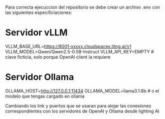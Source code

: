 Para correcta ejecuccion del repositorio se debe crear un archivo .env con las siguientes especificiaciones:

# Servidor vLLM
VLLM_BASE_URL=https://8001-xxxxx.cloudspaces.litng.ai/v1
VLLM_MODEL=Qwen/Qwen2.5-0.5B-Instruct
VLLM_API_KEY=EMPTY    # clave ficticia, solo porque OpenAI client la requiere

# Servidor Ollama
OLLAMA_HOST=http://127.0.0.1:11434
OLLAMA_MODEL=llama3.1:8b   # o el modelo que tengas cargado en ollama

Cambiando los link y puertos que se usaran para alojar las conexiones correspondientes con los servidores de OpenAI y Ollama desde lighting AI
